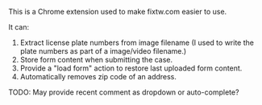 This is a Chrome extension used to make fixtw.com easier to use.

It can:

1. Extract license plate numbers from image filename (I used to write the plate numbers as part of a image/video filename.)
2. Store form content when submitting the case.
3. Provide a "load form" action to restore last uploaded form content.
4. Automatically removes zip code of an address.

TODO:
May provide recent comment as dropdown or auto-complete?
